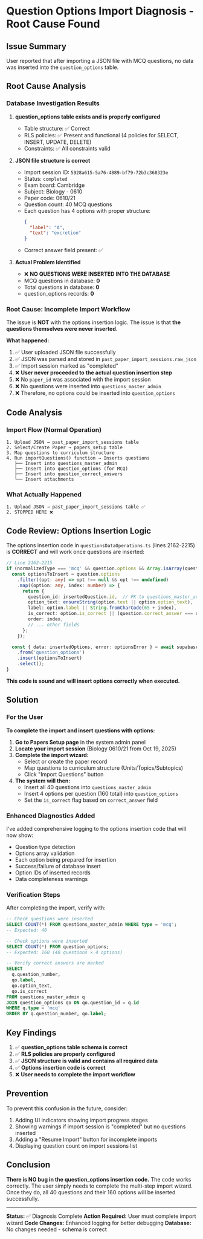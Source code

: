 # Question Options Import Diagnosis - Root Cause Found

## Issue Summary
User reported that after importing a JSON file with MCQ questions, no data was inserted into the `question_options` table.

## Root Cause Analysis

### Database Investigation Results

1. **question_options table exists and is properly configured**
   - Table structure: ✅ Correct
   - RLS policies: ✅ Present and functional (4 policies for SELECT, INSERT, UPDATE, DELETE)
   - Constraints: ✅ All constraints valid

2. **JSON file structure is correct**
   - Import session ID: `5928a615-5a76-4889-bf79-72b3c368323e`
   - Status: `completed`
   - Exam board: Cambridge
   - Subject: Biology - 0610
   - Paper code: 0610/21
   - Question count: 40 MCQ questions
   - Each question has 4 options with proper structure:
     ```json
     {
       "label": "A",
       "text": "excretion"
     }
     ```
   - Correct answer field present: ✅

3. **Actual Problem Identified**
   - ❌ **NO QUESTIONS WERE INSERTED INTO THE DATABASE**
   - MCQ questions in database: **0**
   - Total questions in database: **0**
   - question_options records: **0**

### Root Cause: Incomplete Import Workflow

The issue is **NOT** with the options insertion logic. The issue is that **the questions themselves were never inserted**.

**What happened:**
1. ✅ User uploaded JSON file successfully
2. ✅ JSON was parsed and stored in `past_paper_import_sessions.raw_json`
3. ✅ Import session marked as "completed"
4. ❌ **User never proceeded to the actual question insertion step**
5. ❌ No `paper_id` was associated with the import session
6. ❌ No questions were inserted into `questions_master_admin`
7. ❌ Therefore, no options could be inserted into `question_options`

## Code Analysis

### Import Flow (Normal Operation)

```
1. Upload JSON → past_paper_import_sessions table
2. Select/Create Paper → papers_setup table
3. Map questions to curriculum structure
4. Run importQuestions() function → Inserts questions
   ├── Insert into questions_master_admin
   ├── Insert into question_options (for MCQ)
   ├── Insert into question_correct_answers
   └── Insert attachments
```

### What Actually Happened

```
1. Upload JSON → past_paper_import_sessions table ✅
2. STOPPED HERE ❌
```

## Code Review: Options Insertion Logic

The options insertion code in `questionsDataOperations.ts` (lines 2162-2215) is **CORRECT** and will work once questions are inserted:

```typescript
// Line 2162-2215
if (normalizedType === 'mcq' && question.options && Array.isArray(question.options)) {
  const optionsToInsert = question.options
    .filter((opt: any) => opt !== null && opt !== undefined)
    .map((option: any, index: number) => {
      return {
        question_id: insertedQuestion.id,  // FK to questions_master_admin
        option_text: ensureString(option.text || option.option_text),
        label: option.label || String.fromCharCode(65 + index),
        is_correct: option.is_correct || (question.correct_answer === optionLabel),
        order: index,
        // ... other fields
      };
    });

  const { data: insertedOptions, error: optionsError } = await supabase
    .from('question_options')
    .insert(optionsToInsert)
    .select();
}
```

**This code is sound and will insert options correctly when executed.**

## Solution

### For the User

**To complete the import and insert questions with options:**

1. **Go to Papers Setup page** in the system admin panel
2. **Locate your import session** (Biology 0610/21 from Oct 19, 2025)
3. **Complete the import wizard:**
   - Select or create the paper record
   - Map questions to curriculum structure (Units/Topics/Subtopics)
   - Click "Import Questions" button
4. **The system will then:**
   - Insert all 40 questions into `questions_master_admin`
   - Insert 4 options per question (160 total) into `question_options`
   - Set the `is_correct` flag based on `correct_answer` field

### Enhanced Diagnostics Added

I've added comprehensive logging to the options insertion code that will now show:
- Question type detection
- Options array validation
- Each option being prepared for insertion
- Success/failure of database insert
- Option IDs of inserted records
- Data completeness warnings

### Verification Steps

After completing the import, verify with:

```sql
-- Check questions were inserted
SELECT COUNT(*) FROM questions_master_admin WHERE type = 'mcq';
-- Expected: 40

-- Check options were inserted
SELECT COUNT(*) FROM question_options;
-- Expected: 160 (40 questions × 4 options)

-- Verify correct answers are marked
SELECT
  q.question_number,
  qo.label,
  qo.option_text,
  qo.is_correct
FROM questions_master_admin q
JOIN question_options qo ON qo.question_id = q.id
WHERE q.type = 'mcq'
ORDER BY q.question_number, qo.label;
```

## Key Findings

1. ✅ **question_options table schema is correct**
2. ✅ **RLS policies are properly configured**
3. ✅ **JSON structure is valid and contains all required data**
4. ✅ **Options insertion code is correct**
5. ❌ **User needs to complete the import workflow**

## Prevention

To prevent this confusion in the future, consider:
1. Adding UI indicators showing import progress stages
2. Showing warnings if import session is "completed" but no questions inserted
3. Adding a "Resume Import" button for incomplete imports
4. Displaying question count on import sessions list

## Conclusion

**There is NO bug in the question_options insertion code.** The code works correctly. The user simply needs to complete the multi-step import wizard. Once they do, all 40 questions and their 160 options will be inserted successfully.

---

**Status:** ✅ Diagnosis Complete
**Action Required:** User must complete import wizard
**Code Changes:** Enhanced logging for better debugging
**Database:** No changes needed - schema is correct
